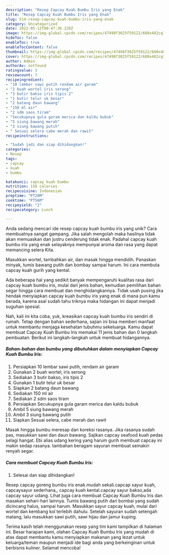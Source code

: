 ```yaml
---
description: "Resep Capcay Kuah Bumbu Iris yang Enak"
title: "Resep Capcay Kuah Bumbu Iris yang Enak"
slug: 514-resep-capcay-kuah-bumbu-iris-yang-enak
category: Uncategorized
date: 2022-05-12T00:47:36.220Z
image: https://img-global.cpcdn.com/recipes/47498f3025f59122/680x482cq70/capcay-kuah-bumbu-iris-foto-resep-utama.jpg
hideToc: false
enableToc: true
enableTocContent: false
thumbnail: https://img-global.cpcdn.com/recipes/47498f3025f59122/680x482cq70/capcay-kuah-bumbu-iris-foto-resep-utama.jpg
cover: https://img-global.cpcdn.com/recipes/47498f3025f59122/680x482cq70/capcay-kuah-bumbu-iris-foto-resep-utama.jpg
author: Admin
authorAv: notfound
ratingvalue: 3
reviewcount: 7
recipeingredient:
- "10 lembar sawi putih rendam air garam"
- "2 buah wortel iris serong"
- "3 butir bakso iris tipis 2"
- "1 butir telur uk besar"
- "2 batang daun bawang"
- "150 ml air"
- "2 sdm saos tiram"
- "Secukupnya gula garam merica dan kaldu bubuk"
- "5 siung bawang merah"
- "3 siung bawang putih"
- " Sesuai selera cabe merah dan rawit"
recipeinstructions:

- "Sudah jadi dan siap dihidangkan!"
categories:
- Resep
tags:
- capcay
- kuah
- bumbu

katakunci: capcay kuah bumbu 
nutrition: 158 calories
recipecuisine: Indonesian
preptime: "PT20M"
cooktime: "PT56M"
recipeyield: "2"
recipecategory: Lunch

---
```





Anda sedang mencari ide resep capcay kuah bumbu iris yang unik? Cara membuatnya sangat gampang. Jika salah mengolah maka hasilnya tidak akan memuaskan dan justru cenderung tidak enak. Padahal capcay kuah bumbu iris yang enak selayaknya mempunyai aroma dan rasa yang dapat memancing selera Kita.





Masukkan wortel, tambahkan air, dan masak hingga mendidih. Panaskan minyak, tumis bawang putih dan bombay sampai harum. Ini cara membuta capcay kuah gurih yang kental.

Ada beberapa hal yang sedikit banyak mempengaruhi kualitas rasa dari capcay kuah bumbu iris, mulai dari jenis bahan, kemudian pemilihan bahan segar hingga cara membuat dan menghidangkannya. Tidak usah pusing jika hendak menyiapkan capcay kuah bumbu iris yang enak di mana pun kamu berada, karena asal sudah tahu triknya maka hidangan ini dapat menjadi suguhan spesial.






Nah, kali ini kita coba, yuk, kreasikan capcay kuah bumbu iris sendiri di rumah. Tetap dengan bahan sederhana, sajian ini bisa memberi manfaat untuk membantu menjaga kesehatan tubuhmu sekeluarga. Kamu dapat membuat Capcay Kuah Bumbu Iris memakai 11 jenis bahan dan 0 langkah pembuatan. Berikut ini langkah-langkah untuk membuat hidangannya.

<!--inarticleads1-->

##### Bahan-bahan dan bumbu yang dibutuhkan dalam menyiapkan Capcay Kuah Bumbu Iris:

1. Persiapkan 10 lembar sawi putih, rendam air garam
1. Gunakan 2 buah wortel, iris serong
1. Sediakan 3 butir bakso, iris tipis 2
1. Gunakan 1 butir telur uk besar
1. Siapkan 2 batang daun bawang
1. Sediakan 150 ml air
1. Sediakan 2 sdm saos tiram
1. Persiapkan Secukupnya gula garam merica dan kaldu bubuk
1. Ambil 5 siung bawang merah
1. Ambil 3 siung bawang putih
1. Siapkan  Sesuai selera, cabe merah dan rawit


Masak hingga bumbu meresap dan koreksi rasanya. Jika rasanya sudah pas, masukkan sawi dan daun bawang. Sajikan capcay seafood kuah pedas selagi hangat. Ebi alias udang kering yang harum gurih membuat capcay ini makin sedap rasanya. tambahan beragam sayuran membuat semakin renyah segar. 

<!--inarticleads2-->

##### Cara membuat Capcay Kuah Bumbu Iris:


1. Selesai dan siap dihidangkan!

Resep capcay goreng bumbu iris enak.mudah sekali.capcap sayur kuah, capcaysayur sederhana,, capcay kuah kental.capcay sayur bakso,ada capcay sayur udang. Lihat juga cara membuat Capcay Kuah Bumbu Iris dan masakan sehari-hari lainnya. Tumis bawang putih dan bombai yang sudah dicincang halus, sampai harum. Masukkan sayur capcay kuah, mulai dari wortel dan kembang kol terlebih dahulu. Setelah sayuran sudah setengah matang, lalu masukkan sawi putih, sawi hijau dan jamur kuping. 

Terima kasih telah menggunakan resep yang tim kami tampilkan di halaman ini. Besar harapan kami, olahan Capcay Kuah Bumbu Iris yang mudah di atas dapat membantu kamu menyiapkan makanan yang lezat untuk keluarga/teman maupun menjadi ide bagi anda yang berkeinginan untuk berbisnis kuliner. Selamat mencoba!
